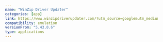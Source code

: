 ```yaml
---
name: "WinZip Driver Updater"
categories: [app]
link: https://www.winzipdriverupdater.com/?utm_source=google&utm_medium=cpc&utm_campaign=wzu-dd-all-adwordsppc&utm_content=10758148194&utm_term=winzip%20driver%20updater&utm_id=126266994&gclid=Cj0KCQjw_r6hBhDdARIsAMIDhV-fzgPAoJrkRIZ7iVFx6VUSOBGzCuY9PDvvclgjPEGUEMJdVWQvrD4aAlW8EALw_wcB
compatibility: emulation
versionFrom: "5.43.0.6"
type: applications
---
```


